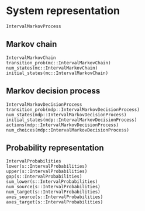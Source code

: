 # System representation

```@docs
IntervalMarkovProcess
```

## Markov chain
```@docs
IntervalMarkovChain
transition_prob(mc::IntervalMarkovChain)
num_states(mc::IntervalMarkovChain)
initial_states(mc::IntervalMarkovChain)
```

## Markov decision process
```@docs
IntervalMarkovDecisionProcess
transition_prob(mdp::IntervalMarkovDecisionProcess)
num_states(mdp::IntervalMarkovDecisionProcess)
initial_states(mdp::IntervalMarkovDecisionProcess)
actions(mdp::IntervalMarkovDecisionProcess)
num_choices(mdp::IntervalMarkovDecisionProcess)
```

## Probability representation
```@docs
IntervalProbabilities
lower(s::IntervalProbabilities)
upper(s::IntervalProbabilities)
gap(s::IntervalProbabilities)
sum_lower(s::IntervalProbabilities)
num_source(s::IntervalProbabilities)
num_target(s::IntervalProbabilities)
axes_source(s::IntervalProbabilities)
axes_target(s::IntervalProbabilities)
```
